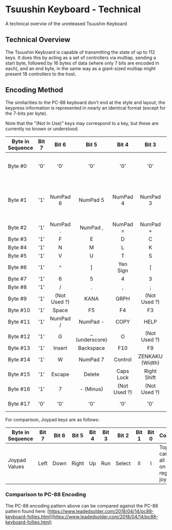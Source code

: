 # Tsuushin Keyboard - Technical

A technical overviw of the unreleased Tsuushin Keyboard

## Technical Overview

The Tsuushin Keyboard is capable of transmitting the state of up to 112 keys.
It does this by acting as a set of controllers via multiap, sending a start byte, followed
by 16 bytes of data (where only 7 bits are encoded in each), and an end byte, in the same
way as a giant-sized multiap might present 18 controllers to the host.

## Encoding Method

The similarities to the PC-88 keyboard don't end at the style and layout; the keypress information
is represented in nearly an identical format (except for the 7-bits per byte).

Note that the "(Not In Use)" keys may correspond to a key, but these are currently no known or understood.


| Byte in Sequence | Bit 7 | Bit 6 | Bit 5 | Bit 4 | Bit 3 | Bit 2 | Bit 1 | Bit 0 | Comment |
|------------------|:-----:|:-----:|:-----:|:-----:|:-----:|:-----:|:-----:|:-----:|---------|
| Byte #0          | '0' | '0' | '0' | '0' | '0' | '0' | '1' | '0' | Start Byte - Literal bit values (0x02) |
| Byte #1          | '1' | NumPad 6 | NumPad 5 | NumPad 4 | NumPad 3 | NumPad 2 | NumPad 1 | NumPad 0 | Data - '0' value when key pressed; '1' value otherwise |
| Byte #2          | '1' | NumPad . | NumPad , | NumPad = | NumPad + | NumPad * | NumPad 9 | NumPad 8 | |
| Byte #3          | '1' | F | E | D | C | B | A | @ | |
| Byte #4          | '1' | N | M | L | K | J | I | H | |
| Byte #5          | '1' | V | U | T | S | R | Q | P | |
| Byte #6          | '1' | ^ | ] | Yen Sign | \[ | Z | Y | X | |
| Byte #7          | '1' | 6 | 5 | 4 | 3 | 2 | 1 | 0 | |
| Byte #8          | '1' | / | . | , | ; | : | 9 | 8 | |
| Byte #9          | '1' | (Not Used ?) | KANA | GRPH | (Not Used ?) | Right Arrow | Up Arrow | CLEAR | |
| Byte #10         | '1' | Space | F5 | F4 | F3 | F2 | F1 | STOP | |
| Byte #11         | '1' | NumPad / | NumPad - | COPY | HELP | Left Arrow | Down Arrow | Tab | |
| Byte #12         | '1' | G | _ (underscore) | O | (Not Used ?) | (Not Used ?) | Roll Up | Roll Down | |
| Byte #13         | '1' | Insert | Backspace | F10 | F9 | F8 | F7 | F6 | |
| Byte #14         | '1' | W | NumPad 7 | Control | ZENKAKU (Width) | PC | KETTEI (unconvert) | HENKOU (convert) |  |
| Byte #15         | '1' | Escape | Delete | Caps Lock | Right Shift | Left Shift | NumPad Enter | Return |  |
| Byte #16         | '1' | 7 | - (Minus) | (Not Used ?) | (Not Used ?) | (Not Used ?) | (Not Used ?) | (Not Used ?) |  |
| Byte #17         | '0' | '0' | '0' | '0' | '0' | '0' | '1' | '0' | End Byte (0x02) |

For comparison, Joypad keys are as follows:

| Byte in Sequence | Bit 7 | Bit 6 | Bit 5 | Bit 4 | Bit 3 | Bit 2 | Bit 1 | Bit 0 | Comment |
|------------------|:-----:|:-----:|:-----:|:-----:|:-----:|:-----:|:-----:|:-----:|---------|
| Joypad Values    | Left | Down | Right | Up | Run | Select | II | I | Top 4 bits cannot be all zeroes on regular joypad | 


### Comparison to PC-88 Encoding

The PC-88 encoding pattern above can be compared against the PC-88 pattern found here:
[https://www.leadedsolder.com/2018/04/14/pc88-keyboard-follies.html](https://www.leadedsolder.com/2018/04/14/pc88-keyboard-follies.html)


